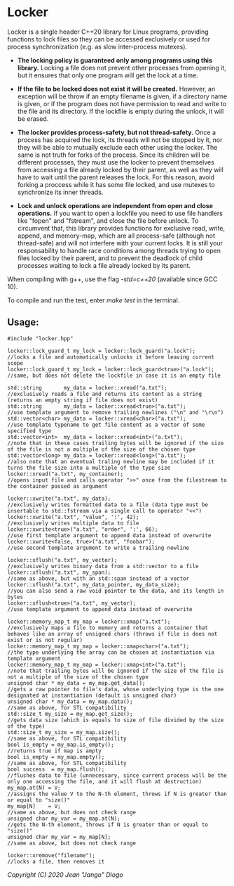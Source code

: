 # Locker

Locker is a single header C++20 library for Linux programs, providing functions to lock files so they can be accessed exclusively or used for process synchronization (e.g. as slow inter-process mutexes).

- **The locking policy is guaranteed only among programs using this library.** Locking a file does not prevent other processes from opening it, but it ensures that only one program will get the lock at a time.

- **If the file to be locked does not exist it will be created.** However, an exception will be throw if an empty filename is given, if a directory name is given, or if the program does not have permission to read and write to the file and its directory. If the lockfile is empty during the unlock, it will be erased.

- **The locker provides process-safety, but not thread-safety.** Once a process has acquired the lock, its threads will not be stopped by it, nor they will be able to mutually exclude each other using the locker. The same is not truth for forks of the process. Since its children will be different processes, they must use the locker to prevent themselves from accessing a file already locked by their parent, as well as they will have to wait until the parent releases the lock. For this reason, avoid forking a proccess while it has some file locked, and use mutexes to synchronize its inner threads.

- **Lock and unlock operations are independent from open and close operations.** If you want to open a lockfile you need to use file handlers like "fopen" and "fstream", and close the file before unlock. To circumvent that, this library provides functions for exclusive read, write, append, and memory-map, which are all process-safe (although not thread-safe) and will not interfere with your current locks. It is still your responsability to handle race conditions among threads trying to open files locked by their parent, and to prevent the deadlock of child processes waiting to lock a file already locked by its parent.

When compiling with g++, use the flag *-std=c++20* (available since GCC 10).

To compile and run the test, enter *make test* in the terminal.

## Usage:
```
#include "locker.hpp"

locker::lock_guard_t my_lock = locker::lock_guard("a.lock");       //locks a file and automatically unlocks it before leaving current scope
locker::lock_guard_t my_lock = locker::lock_guard<true>("a.lock"); //same, but does not delete the lockfile in case it is an empty file

std::string       my_data = locker::xread("a.txt");                //exclusively reads a file and returns its content as a string (returns an empty string if file does not exist)
std::string       my_data = locker::xread<true>("a.txt");          //use template argument to remove trailing newlines ("\n" and "\r\n")
std::vector<char> my_data = locker::xread<char>("a.txt");          //use template typename to get file content as a vector of some specified type
std::vector<int>  my_data = locker::xread<int>("a.txt");           //note that in these cases trailing bytes will be ignored if the size of the file is not a multiple of the size of the chosen type
std::vector<long> my_data = locker::xread<long>("a.txt");          //also note that an eventual traling newline may be included if it turns the file size into a multiple of the type size
locker::xread("a.txt", my_container);                              //opens input file and calls operator ">>" once from the filestream to the container passed as argument

locker::xwrite("a.txt", my_data);                                  //exclusively writes formatted data to a file (data type must be insertable to std::fstream via a single call to operator "<<")
locker::xwrite("a.txt", "value", ':', 42);                         //exclusively writes multiple data to file
locker::xwrite<true>("a.txt", "order", ':', 66);                   //use first template argument to append data instead of overwrite
locker::xwrite<false, true>("a.txt", "foobar");                    //use second template argument to write a trailing newline

locker::xflush("a.txt", my_vector);                                //exclusively writes binary data from a std::vector to a file
locker::xflush("a.txt", my_span);                                  //same as above, but with an std::span instead of a vector
locker::xflush("a.txt", my_data_pointer, my_data_size);            //you can also send a raw void pointer to the data, and its length in bytes
locker::xflush<true>("a.txt", my_vector);                          //use template argument to append data instead of overwrite

locker::memory_map_t my_map = locker::xmap("a.txt");               //exclusively maps a file to memory and returns a container that behaves like an array of unsigned chars (throws if file is does not exist or is not regular)
locker::memory_map_t my_map = locker::xmap<char>("a.txt");         //the type underlying the array can be chosen at instantiation via template argument
locker::memory_map_t my_map = locker::xmap<int>("a.txt");          //note that trailing bytes will be ignored if the size of the file is not a multiple of the size of the chosen type
unsigned char * my_data = my_map.get_data();                       //gets a raw pointer to file's data, whose underlying type is the one designated at instantiation (default is unsigned char)
unsigned char * my_data = my_map.data();                           //same as above, for STL compatibility
std::size_t my_size = my_map.get_size();                           //gets data size (which is equals to size of file divided by the size of the type) 
std::size_t my_size = my_map.size();                               //same as above, for STL compatibility
bool is_empty = my_map.is_empty();                                 //returns true if map is ampty
bool is_empty = my_map.empty();                                    //same as above, for STL compatibility
bool success  = my_map.flush();                                    //flushes data to file (unnecessary, since current process will be the only one accessing the file, and it will flush at destruction)
my_map.at(N) = V;                                                  //assigns the value V to the N-th element, throws if N is greater than or equal to "size()"
my_map[N]    = V;                                                  //same as above, but does not check range
unsigned char my_var = my_map.at(N);                               //gets the N-th element, throws if N is greater than or equal to "size()"
unsigned char my_var = my_map[N];                                  //same as above, but does not check range

locker::xremove("filename");                                       //locks a file, then removes it
```
*Copyright (C) 2020 Jean "Jango" Diogo*
